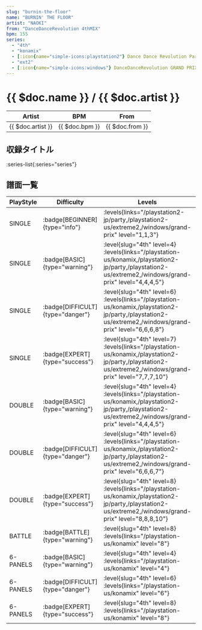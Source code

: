 ```yaml
---
slug: "burnin-the-floor"
name: "BURNIN' THE FLOOR"
artist: "NAOKI"
from: "DanceDanceRevolution 4thMIX"
bpm: 155
series:
  - "4th"
  - "konamix"
  - [:icon{name="simple-icons:playstation2"} Dance Dance Revolution Party Collection :icon{name="flag:jp-4x3"}](/playstation2-jp/party)
  - "ext2"
  - [:icon{name="simple-icons:windows"} DanceDanceRevolution GRAND PRIX](/windows/grand-prix)
---
```


# {{ $doc.name }} / {{ $doc.artist }}

|Artist|BPM|From|
|------|---|----|
|{{ $doc.artist }}|{{ $doc.bpm }}|{{ $doc.from }}|

## 収録タイトル

:series-list{:series="series"}

## 譜面一覧

|PlayStyle|Difficulty|Levels|Notes|Movie|
|---------|----------|------|-----|-----|
|SINGLE| :badge[BEGINNER]{type="info"}| :levels{links="/playstation2-jp/party,/playstation2-us/extreme2,/windows/grand-prix" level="1,1,3"}|114/0||
|SINGLE| :badge[BASIC]{type="warning"}|<div class="field is-grouped is-grouped-multiline"> :level{slug="4th" level=4} :levels{links="/playstation-us/konamix,/playstation2-jp/party,/playstation2-us/extreme2,/windows/grand-prix" level="4,4,4,5"}</div>|177/0||
|SINGLE| :badge[DIFFICULT]{type="danger"}|<div class="field is-grouped is-grouped-multiline"> :level{slug="4th" level=6} :levels{links="/playstation-us/konamix,/playstation2-jp/party,/playstation2-us/extreme2,/windows/grand-prix" level="6,6,6,8"}</div>|244/0||
|SINGLE| :badge[EXPERT]{type="success"}|<div class="field is-grouped is-grouped-multiline"> :level{slug="4th" level=7} :levels{links="/playstation-us/konamix,/playstation2-jp/party,/playstation2-us/extreme2,/windows/grand-prix" level="7,7,7,10"}</div>|309/0||
|DOUBLE| :badge[BASIC]{type="warning"}|<div class="field is-grouped is-grouped-multiline"> :level{slug="4th" level=4} :levels{links="/playstation-us/konamix,/playstation2-jp/party,/playstation2-us/extreme2,/windows/grand-prix" level="4,4,4,5"}</div>|189/0||
|DOUBLE| :badge[DIFFICULT]{type="danger"}|<div class="field is-grouped is-grouped-multiline"> :level{slug="4th" level=6} :levels{links="/playstation-us/konamix,/playstation2-jp/party,/playstation2-us/extreme2,/windows/grand-prix" level="6,6,6,7"}</div>|238/0||
|DOUBLE| :badge[EXPERT]{type="success"}|<div class="field is-grouped is-grouped-multiline"> :level{slug="4th" level=8} :levels{links="/playstation-us/konamix,/playstation2-jp/party,/playstation2-us/extreme2,/windows/grand-prix" level="8,8,8,10"}</div>|296/0||
|BATTLE| :badge[BATTLE]{type="warning"}|<div class="field is-grouped is-grouped-multiline"> :level{slug="4th" level=8} :levels{links="/playstation-us/konamix" level="8"}</div>|||
|6-PANELS| :badge[BASIC]{type="warning"}|<div class="field is-grouped is-grouped-multiline"> :level{slug="4th" level=4} :levels{links="/playstation-us/konamix" level="4"}</div>|167/0||
|6-PANELS| :badge[DIFFICULT]{type="danger"}|<div class="field is-grouped is-grouped-multiline"> :level{slug="4th" level=6} :levels{links="/playstation-us/konamix" level="6"}</div>|243/0||
|6-PANELS| :badge[EXPERT]{type="success"}|<div class="field is-grouped is-grouped-multiline"> :level{slug="4th" level=8} :levels{links="/playstation-us/konamix" level="8"}</div>|303/0||
